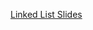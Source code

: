 [Linked List Slides](https://docs.google.com/presentation/d/1looml4CpvGL8WgL30-Hkkl3uirTxBzl9fW6GF1OhzXc/edit?usp=sharing)

